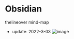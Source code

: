 # Obsidian
thelineover mind-map

- update: 2022-3-03
![image](https://user-images.githubusercontent.com/42055437/156506402-55ed2d0c-b728-4a5f-a673-6393112eb926.png)

